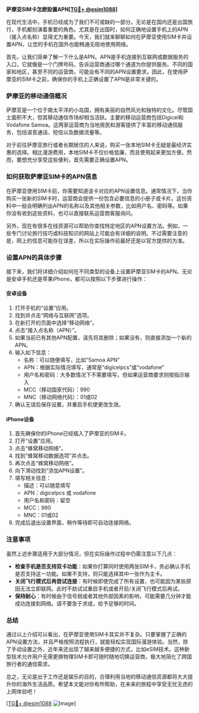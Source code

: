 **萨摩亚SIM卡怎麽設置APN[[TG💪+ @esim1088](https://t.me/s/esim1088)]**

在现代生活中，手机已经成为了我们不可或缺的一部分。无论是在国内还是出国旅行，手机都扮演着重要的角色。尤其是在出国时，如何正确地设置手机上的APN（接入点名称）显得尤为重要。今天，我们就来聊聊如何在萨摩亚使用SIM卡并设置APN，让您的手机在国外也能畅通无阻地使用网络。

首先，让我们简单了解一下什么是APN。APN是手机连接到互联网或数据服务的入口，它就像是一个门牌号码，告诉运营商通过哪个通道为你提供服务。不同的国家和地区，甚至不同的运营商，可能会有不同的APN设置要求。因此，在使用萨摩亚的SIM卡之前，确保你的手机上正确设置了APN是非常关键的。

### 萨摩亚的移动通信概况

萨摩亚是一个位于南太平洋的小岛国，拥有美丽的自然风光和独特的文化。尽管国土面积不大，但其移动通信市场却相当活跃。主要的移动运营商包括Digicel和Vodafone Samoa。这两家运营商为当地居民和游客提供了丰富的移动通信服务，包括语音通话、短信以及数据流量等。

对于前往萨摩亚旅行或者长期居住的人来说，购买一张本地SIM卡无疑是最经济实惠的选择。相比漫游费用，本地SIM卡不仅价格低廉，而且使用起来更加方便。然而，要想充分享受这些便利，首先需要正确设置APN。

### 如何获取萨摩亚SIM卡的APN信息

在萨摩亚使用SIM卡前，你需要知道该卡对应的APN设置信息。通常情况下，当你购买一张新的SIM卡时，运营商会提供一份包含必要信息的小册子或卡片。这份资料中一般会明确列出APN的名称以及其他相关参数，比如用户名、密码等。如果你没有收到这些资料，也可以直接联系运营商客服询问。

另外，现在有很多在线资源可以帮助你查找特定地区的APN设置方法。例如，一些专门讨论旅行技巧或科技知识的网站上可能会有详细的说明。不过需要注意的是，网上的信息可能存在误差，所以在实际操作前最好还是以官方提供的为准。

### 设置APN的具体步骤

接下来，我们将详细介绍如何在不同类型的设备上设置萨摩亚SIM卡的APN。无论是安卓手机还是苹果iPhone，都可以按照以下步骤进行操作：

#### 安卓设备

1. 打开手机的“设置”应用。
2. 找到并点击“网络与互联网”选项。
3. 在新打开的页面中选择“移动网络”。
4. 点击“接入点名称（APN）”。
5. 如果当前已有其他APN配置，请先将其删除；如果没有，则直接添加一个新的APN。
6. 输入如下信息：
   - 名称：可以随便填写，比如“Samoa APN”
   - APN：根据实际情况填写，通常是“digicelpcs”或“vodafone”
   - 用户名和密码：大多数情况下不需要填写，但如果运营商要求则按指示输入
   - MCC（移动国家代码）：990
   - MNC（移动网络代码）：01或02
7. 确认无误后保存设置，并重启手机使更改生效。

#### iPhone设备

1. 首先确保你的iPhone已经插入了萨摩亚的SIM卡。
2. 打开“设置”应用。
3. 点击“蜂窝移动网络”。
4. 找到“蜂窝移动数据选项”并点击。
5. 再次点击“蜂窝移动网络”。
6. 向下滑动找到“添加APN设置”。
7. 填写相关信息：
   - 描述：可以随意填写
   - APN：digicelpcs 或 vodafone
   - 用户名和密码：留空
   - MCC：990
   - MNC：01或02
8. 完成后退出设置界面，稍作等待即可自动连接网络。

### 注意事项

虽然上述步骤适用于大部分情况，但在实际操作过程中仍需注意以下几点：

- **检查手机是否支持双卡功能**：如果你打算同时使用两张SIM卡，务必确认手机是否支持这一功能。如果不支持，则只能选择其中一张作为主卡。
- **关闭飞行模式后再尝试连接**：有时候即使完成了所有设置，也可能因为某些原因无法立即联网。此时不妨试试重启手机或者开启/关闭飞行模式后再试。
- **保持耐心**：有时候由于信号弱或者其他外部因素的影响，可能需要几分钟才能成功连接到网络。请不要急于求成，给予足够的时间。

### 总结

通过以上介绍可以看出，在萨摩亚使用SIM卡其实并不复杂。只要掌握了正确的APN设置方法，并且严格按照流程执行，就能轻松实现国际漫游体验。当然，除了手动设置之外，近年来还出现了越来越多便捷的方式，比如eSIM技术。这种新型技术允许用户无需更换物理SIM卡即可随时随地切换运营商，极大地简化了跨国旅行者的通信需求。

总之，无论是出于工作还是娱乐的目的，合理利用当地的移动通信资源都将大大提升你的海外生活品质。希望本文能对你有所帮助，在未来的旅程中享受无忧无虑的上网体验吧！

[[TG💪+ @esim1088](https://t.me/s/esim1088) ![Image](https://i.postimg.cc/4NQfJmqS/Snipaste-2025-05-13-00-14-12.png)]